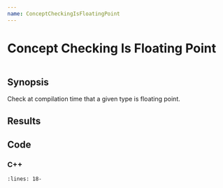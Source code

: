 ```yaml
---
name: ConceptCheckingIsFloatingPoint
---
```


# Concept Checking Is Floating Point

```{index} pair: ConceptChecking; IsFloatingPoint
```

## Synopsis

Check at compilation time that a given type is floating point.

## Results

## Code

### C++

```{literalinclude} Code.cxx
:lines: 18-
```
